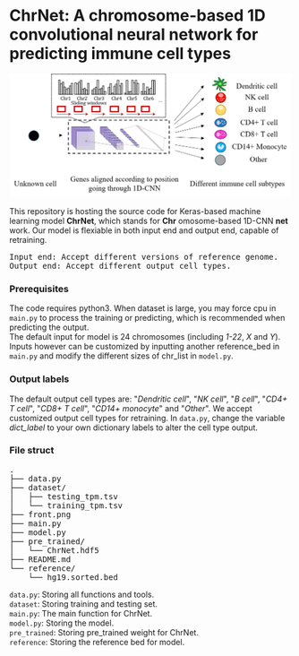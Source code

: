 # ChrNet: A chromosome-based 1D convolutional neural network for predicting immune cell types
![front image](https://raw.githubusercontent.com/Krisloveless/ChrNet/master/front.png)

This repository is hosting the source code for Keras-based machine learning model **ChrNet**, which stands for **Chr** omosome-based 1D-CNN **net** work.
Our model is flexiable in both input end and output end, capable of retraining.
<pre>
Input end: Accept different versions of reference genome.
Output end: Accept different output cell types.
</pre>
### Prerequisites

The code requires python3. When dataset is large, you may force cpu in `main.py` to process the training or predicting, which is recommended when predicting the output.<br />
The default input for model is 24 chromosomes (including *1-22*, *X* and *Y*). Inputs however can be customized by inputting another reference_bed in `main.py` and modify the different sizes of chr_list in `model.py`.

### Output labels

The default output cell types are:
"*Dendritic cell*", "*NK cell*", "*B cell*", "*CD4+ T cell*", "*CD8+ T cell*", "*CD14+ monocyte*" and "*Other*".
We accept customized output cell types for retraining. In `data.py`, change the variable *dict_label* to your own
dictionary labels to alter the cell type output.

### File struct
<pre>
.
├── data.py              
├── dataset/
│   ├── testing_tpm.tsv
│   └── training_tpm.tsv
├── front.png
├── main.py
├── model.py
├── pre_trained/
│   └── ChrNet.hdf5
├── README.md
└── reference/
    └── hg19.sorted.bed
</pre>
`data.py`: Storing all functions and tools.<br />
`dataset`: Storing training and testing set.<br />
`main.py`: The main function for ChrNet.<br />
`model.py`: Storing the model.<br />
`pre_trained`: Storing pre_trained weight for ChrNet.<br />
`reference`: Storing the reference bed for model.<br />
